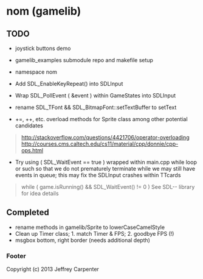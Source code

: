 # nom (gamelib)

## TODO

* joystick buttons demo

* gamelib_examples submodule repo and makefile setup

* namespace nom

* Add SDL_EnableKeyRepeat() into SDLInput

* Wrap SDL_PollEvent ( &event ) within GameStates into SDLInput

* rename SDL_TFont && SDL_BitmapFont::setTextBuffer to setText

* +=, ++, etc. overload methods for Sprite class among other potential candidates
> http://stackoverflow.com/questions/4421706/operator-overloading
> http://courses.cms.caltech.edu/cs11/material/cpp/donnie/cpp-ops.html

* Try using ( SDL_WaitEvent == true ) wrapped within main.cpp while loop or such
so that we do not prematurely terminate while we may still have events in queue;
this may fix the SDLInput crashes within TTcards
> while ( game.isRunning() && SDL_WaitEvent() != 0 )
> See SDL-- library for idea details

## Completed

* rename methods in gamelib/Sprite to lowerCaseCamelStyle
* Clean up Timer class; 1. match Timer & FPS; <strikethrough> 2. goodbye FPS (!) </strikethrough>
* msgbox bottom, right border (needs additional depth)

### Footer

Copyright (c) 2013 Jeffrey Carpenter
